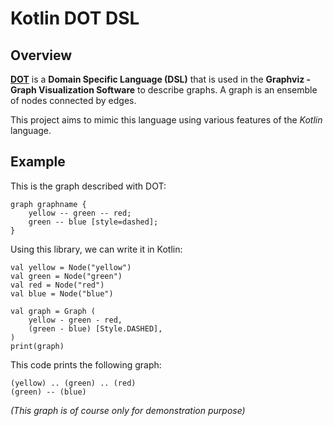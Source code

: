 # Kotlin DOT DSL

## Overview

**[DOT](https://graphviz.org/doc/info/lang.html)** is a **Domain Specific Language (DSL)** that is used in the **Graphviz - Graph Visualization Software**
to describe graphs. A graph is an ensemble of nodes connected by edges.

This project aims to mimic this language using various features of the _Kotlin_ language.

## Example

This is the graph described with DOT:
```
graph graphname {
    yellow -- green -- red;
    green -- blue [style=dashed];
}
```

Using this library, we can write it in Kotlin:
```
val yellow = Node("yellow")
val green = Node("green")
val red = Node("red")
val blue = Node("blue")

val graph = Graph (
    yellow - green - red,
    (green - blue) [Style.DASHED],
)
print(graph)
```

This code prints the following graph:
```
(yellow) .. (green) .. (red)
(green) -- (blue)
```
_(This graph is of course only for demonstration purpose)_
